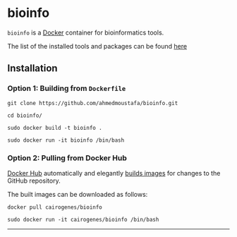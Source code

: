 # bioinfo

`bioinfo` is a [Docker](https://www.docker.com/) container for bioinformatics tools.

The list of the installed tools and packages can be found [here](Tools.md)

## Installation

### Option 1: Building from `Dockerfile`
`git clone https://github.com/ahmedmoustafa/bioinfo.git`

`cd bioinfo/`

`sudo docker build -t bioinfo .`

`sudo docker run -it bioinfo /bin/bash`

### Option 2: Pulling from Docker Hub

[Docker Hub](https://hub.docker.com/) automatically and elegantly [builds images](https://hub.docker.com/repository/docker/cairogenes/bioinfo) for changes to the GitHub repository.

The built images can be downloaded as follows:

`docker pull cairogenes/bioinfo`

`sudo docker run -it cairogenes/bioinfo /bin/bash`

---
